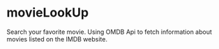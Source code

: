 # movieLookUp
Search your favorite movie.
Using OMDB Api to fetch information about movies listed on the IMDB website.
